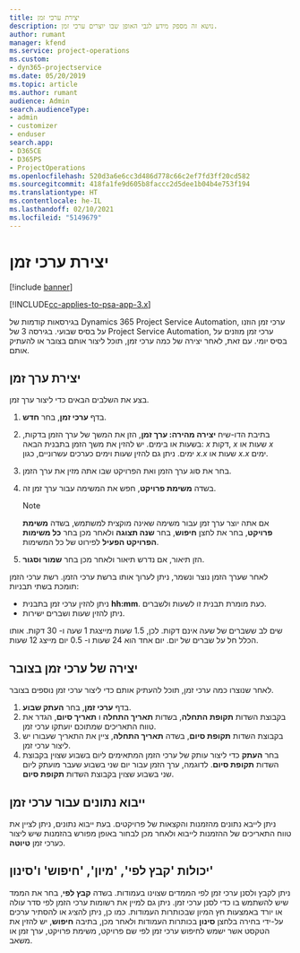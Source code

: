 ```yaml
---
title: יצירת ערכי זמן
description: נושא זה מספק מידע לגבי האופן שבו יוצרים ערכי זמן.
author: rumant
manager: kfend
ms.service: project-operations
ms.custom:
- dyn365-projectservice
ms.date: 05/20/2019
ms.topic: article
ms.author: rumant
audience: Admin
search.audienceType:
- admin
- customizer
- enduser
search.app:
- D365CE
- D365PS
- ProjectOperations
ms.openlocfilehash: 520d3a6e6cc3d486d778c66c2ef7fd3ff20cd582
ms.sourcegitcommit: 418fa1fe9d605b8faccc2d5dee1b04b4e753f194
ms.translationtype: HT
ms.contentlocale: he-IL
ms.lasthandoff: 02/10/2021
ms.locfileid: "5149679"
---
```

# <a name="create-time-entries"></a>יצירת ערכי זמן

[!include [banner](../includes/psa-now-project-operations.md)]

[!INCLUDE[cc-applies-to-psa-app-3.x](../includes/cc-applies-to-psa-app-3x.md)]

בגירסאות קודמות של Dynamics 365 Project Service Automation, ערכי זמן הוזנו על בסיס שבועי. בגירסה 3 של Project Service Automation, ערכי זמן מוזנים על בסיס יומי. עם זאת, לאחר יצירה של כמה ערכי זמן, תוכל ליצור אותם בצובר או להעתיק אותם.

## <a name="create-a-time-entry"></a>יצירת ערך זמן

בצע את השלבים הבאים כדי ליצור ערך זמן.

1. בדף **ערכי זמן**, בחר **חדש**.
2. בתיבת הדו-שיח **יצירה מהירה: ערך זמן**, הזן את המשך של ערך הזמן בדקות, בשעות או בימים. יש להזין את משך הזמן בתבנית הבאה: *x* דקות, *x* שעות או *x* ימים. ניתן גם להזין שעות וימים כערכים עשרוניים, כגון *x.x* שעות או *x.x* ימים.
3. בחר את סוג ערך הזמן ואת הפרויקט שבו אתה מזין את ערך הזמן.
4. בשדה **משימת פרויקט**, חפש את המשימה עבור ערך זמן זה.

    > [!NOTE]
    > אם אתה יוצר ערך זמן עבור משימה שאינה מוקצית למשתמש, בשדה **‏‫משימת פרויקט**, בחר את לחצן **חיפוש**, בחר **שנה תצוגה** ולאחר מכן בחר **כל משימות הפרויקט הפעיל‬** לפירוט של כל המשימות.

5. הזן תיאור, אם נדרש תיאור ולאחר מכן בחר **שמור וסגור**.

לאחר שערך הזמן נוצר ונשמר, ניתן לערוך אותו ברשת ערכי הזמן. רשת ערכי הזמן תומכת בשתי תבניות:

- ניתן להזין ערכי זמן בתבנית **hh:mm**. כעת מומרת תבנית זו לשעות ולשברים.
- ניתן להזין שעות ושברים ישירות.

שים לב ששברים של שעה אינם דקות. לכן, 1.5 שעות מייצגת 1 שעה ו- 30 דקות. אותו הכלל חל על שברים של יום. יום אחד הוא 24 שעות ו- 0.5 יום מייצג 12 שעות.

## <a name="bulk-create-time-entries"></a>יצירה של ערכי זמן בצובר

לאחר שנוצרו כמה ערכי זמן, תוכל להעתיק אותם כדי ליצור ערכי זמן נוספים בצובר.

1. בדף **ערכי זמן**, בחר **העתק שבוע**.
2. בקבוצת השדות **תקופת התחלה**, בשדות **תאריך התחלה** ו **תאריך סיום**, הגדר את טווח התאריכים שמתוכם יועתקו ערכי זמן.
3. בקבוצת השדות **תקופת סיום**, בשדה **תאריך התחלה**, ציין את התאריך שעבורו יש ליצור ערכי זמן.
4. בחר **העתק** כדי ליצור עותק של ערכי הזמן המתאימים ליום בשבוע שצוין בקבוצת השדות **תקופת סיום**. לדוגמה, ערך הזמן עבור יום שני בשבוע שעבר מועתק ליום שני בשבוע שצוין בקבוצת השדות **תקופת סיום**.

## <a name="import-data-for-time-entries"></a>ייבוא נתונים עבור ערכי זמן

ניתן לייבא נתונים מהזמנות והקצאות של פרויקטים. בעת ייבוא נתונים, ניתן לציין את טווח התאריכים של ההזמנות לייבוא ולאחר מכן לבחור באופן מפורש בהזמנות שיש ליצור כערכי זמן **טיוטה**.

## <a name="group-by-sort-search-and-filter-capabilities"></a>יכולות 'קבץ לפי', 'מיון', 'חיפוש' ו'סינון'

ניתן לקבץ ולסנן ערכי זמן לפי הממדים שצוינו בעמודות. בשדה **קבץ לפי**, בחר את הממד שיש להשתמש בו כדי לסנן ערכי זמן. ניתן גם למיין את רשומות ערכי הזמן לפי סדר עולה או יורד באמצעות חץ המיון שבכותרות העמודות. כמו כן, ניתן להציג או להסתיר ערכים על-ידי בחירה בלחצן **סינון** בכותרות העמודות ולאחר מכן, בתיבה **חיפוש**, יש להזין את הטקסט אשר ישמש לחיפוש ערכי זמן לפי שם פרויקט, משימת פרויקט, ערך זמן או משאב.
